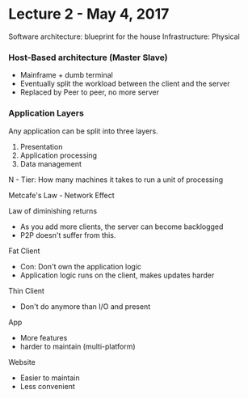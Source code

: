 # Lecture 2 - May 4, 2017

Software architecture: blueprint for the house
Infrastructure: Physical

### Host-Based architecture (Master Slave)
- Mainframe + dumb terminal
- Eventually split the workload between the client and the server
- Replaced by Peer to peer, no more server

### Application Layers
Any application can be split into three layers.
1. Presentation
2. Application processing
3. Data management

N - Tier: How many machines it takes to run a unit of processing

Metcafe's Law - Network Effect

Law of diminishing returns
- As you add more clients, the server can become backlogged
- P2P doesn't suffer from this.


Fat Client
- Con: Don't own the application logic
- Application logic runs on the client, makes updates harder


Thin Client
- Don't do anymore than I/O and present

App
- More features
- harder to maintain (multi-platform)

Website
- Easier to maintain
- Less convenient

